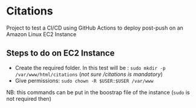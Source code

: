# Citations

Project to test a CI/CD using GitHub Actions to deploy post-push on an Amazon Linux EC2 Instance

## Steps to do on EC2 Instance
- Create the required folder. In this test will be : `sudo mkdir -p /var/www/html/citations` (_not sure /citations is mandatory_)
- Give permissions: `sudo chown -R $USER:$USER /var/www`

NB: this commands can be put in the boostrap file of the instance (`sudo` is not required then)


